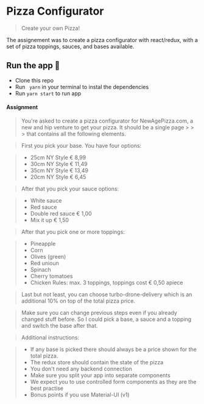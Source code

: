 # Pizza Configurator

> Create your own Pizza!

The assignement was to create a pizza configurator with react/redux, with a set of pizza toppings, sauces, and bases available. 

## Run the app 🚀

* Clone this repo
* Run ` yarn` in your terminal to instal the dependencies
* Run `yarn start` to run app

#### Assignment 

> You're asked to create a pizza configurator for NewAgePizza.com, a new and hip venture to get your pizza. It should be a single page > > > that contains all the following elements.

> First you pick your base. You have four options:

> * 25cm NY Style € 8,99
> * 30cm NY Style € 11,49
> * 35cm NY Style € 13,49
> * 20cm NY Style € 6,45

> After that you pick your sauce options:

> * White sauce
> * Red sauce
> * Double red sauce € 1,00
> * Mix it up € 1,50

> After that you pick one or more toppings:

> * Pineapple
> * Corn
> * Olives (green)
> * Red unioun
> * Spinach
> * Cherry tomatoes
> * Chicken
> Rules: max. 3 toppings, toppings cost € 0,50 apiece

> Last but not least, you can choose turbo-drone-delivery which is an additional 10% on top of the total pizza price.

> Make sure you can change previous steps even if you already changed stuff before. So I could pick a base, a sauce and a topping and 
> switch the base after that.

> Additional instructions:

> * If any base is picked there should always be a price shown for the total pizza.
> * The redux store should contain the state of the pizza
> * You don't need any backend connection
> * Make sure you split your app into separate components
> * We expect you to use controlled form components as they are the best practise
> * Bonus points if you use Material-UI (v1)
